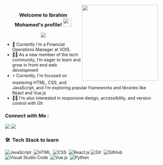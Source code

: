 
<img width="250" align="right" src="https://c.tenor.com/_DOBjnGspYAAAAAM/code-coding.gif">

<h3 align="center">
  Welcome to Ibrahim Mohamed's profile!
  <img src="https://media.giphy.com/media/hvRJCLFzcasrR4ia7z/giphy.gif" width="28">
</h3>

<!-- Typing SVG by DenverCoder1 - https://github.com/DenverCoder1/readme-typing-svg -->
<p align="center">
  <a href="https://github.com/DenverCoder1/readme-typing-svg"><img src="https://readme-typing-svg.herokuapp.com/?lines=Junior%20Front-end%20developer;Always%20learning%20new%20things&font=Fira%20Code&center=true&width=440&height=45&color=f75c7e&vCenter=true&size=22"></a>
</p> 

- 🏢 Currently i'm a Financial Operations Manager at VOIS.
- 👨‍💻 As a new member of the tech community, I’m eager to learn and grow in front-end web development
- ⚡ Currently, I'm focused on mastering HTML, CSS, and JavaScript, and I'm exploring popular frameworks and libraries like React and Vue.js
- 👨‍💻 I'm also interested in responsive design, accessibility, and version control with Git


### Connect with Me :

<a href="www.linkedin.com/in/ibrahim-mohameda/" target="_blank"><img src="https://img.shields.io/badge/-Ibrahim%20Mohamed-0077B5?style=for-the-badge&logo=Linkedin&logoColor=white"/></a>
<a href="https://t.me/IbrahimMohamed353" target="_blank"><img src="https://img.shields.io/badge/-Ibrahim%20Mohamed-0077B5?style=for-the-badge&logo=Telegram&logoColor=white"/></a>


### 🛠 &nbsp;Tech Stack to learn
![JavaScript](https://img.shields.io/badge/-JavaScript-05122A?style=flat&logo=javascript)&nbsp;
![HTML](https://img.shields.io/badge/-HTML-05122A?style=flat&logo=HTML5)&nbsp;
![CSS](https://img.shields.io/badge/-CSS-05122A?style=flat&logo=CSS3&logoColor=1572B6)&nbsp;
![React.js](https://img.shields.io/badge/-React-05122A?style=flat&logo=react)
![Git](https://img.shields.io/badge/-Git-05122A?style=flat&logo=git)&nbsp;
![GitHub](https://img.shields.io/badge/-GitHub-05122A?style=flat&logo=github)&nbsp;
![Visual Studio Code](https://img.shields.io/badge/-Visual%20Studio%20Code-05122A?style=flat&logo=visual-studio-code&logoColor=007ACC)&nbsp;
![Vue.js](https://img.shields.io/badge/-Vue.js-05122A?style=flat&logo=Vue.js)&nbsp;
![Python](https://img.shields.io/badge/-Python%20-05122A?style=flat&logo=python)&nbsp;

